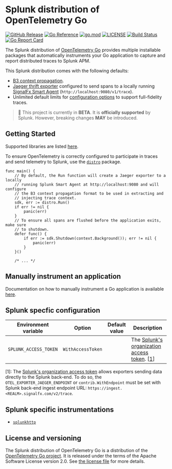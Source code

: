 # Splunk distribution of OpenTelemetry Go

[![GitHub Release](https://img.shields.io/github/v/release/signalfx/splunk-otel-go)](https://github.com/signalfx/splunk-otel-go/releases)
[![Go Reference](https://pkg.go.dev/badge/github.com/signalfx/splunk-otel-go.svg)](https://pkg.go.dev/github.com/signalfx/splunk-otel-go)
[![go.mod](https://img.shields.io/github/go-mod/go-version/signalfx/splunk-otel-go)](go.mod)
[![LICENSE](https://img.shields.io/github/license/signalfx/splunk-otel-go)](LICENSE)
[![Build Status](https://img.shields.io/github/workflow/status/signalfx/splunk-otel-go/test)](https://github.com/signalfx/splunk-otel-go/actions?query=branch%3Amain)
[![Go Report Card](https://goreportcard.com/badge/github.com/signalfx/splunk-otel-go)](https://goreportcard.com/report/github.com/signalfx/splunk-otel-go)

The Splunk distribution of [OpenTelemetry
Go](https://github.com/open-telemetry/opentelemetry-go) provides
multiple installable packages that automatically instruments your Go
application to capture and report distributed traces to Splunk APM.

This Splunk distribution comes with the following defaults:

- [B3 context propagation](https://github.com/openzipkin/b3-propagation).
- [Jaeger thrift
  exporter](https://opentelemetry-python.readthedocs.io/en/stable/exporter/jaeger/jaeger.html)
  configured to send spans to a locally running [SignalFx Smart
  Agent](https://docs.signalfx.com/en/latest/apm/apm-getting-started/apm-smart-agent.html)
  (`http://localhost:9080/v1/trace`).
- Unlimited default limits for [configuration options](#trace-configuration) to
  support full-fidelity traces.

> :construction: This project is currently in **BETA**. It is **officially supported** by Splunk. However, breaking changes **MAY** be introduced.

## Getting Started

Supported libraries are listed
[here](https://github.com/open-telemetry/opentelemetry-go-contrib/tree/master/instrumentation).

To ensure OpenTelemetry is correctly configured to participate in traces and send telemetry to Splunk, use the [`distro`](./distro) package.

```golang
func main() {
	// By default, the Run function will create a Jaeger exporter to a locally
	// running Splunk Smart Agent at http://localhost:9080 and will configure
	// the B3 context propagation format to be used in extracting and
	// injecting trace context.
	sdk, err := distro.Run()
	if err != nil {
		panic(err)
	}
	// To ensure all spans are flushed before the application exits, make sure
	// to shutdown.
	defer func() {
		if err := sdk.Shutdown(context.Background()); err != nil {
			panic(err)
		}
	}()

    /* ... */
```

## Manually instrument an application

Documentation on how to manually instrument a Go application is available
[here](https://opentelemetry.io/docs/go/getting-started/).

## Splunk specfic configuration

| Environment variable      | Option             | Default value  | Description |
| ------------------------- | -------------------| -------------- | ---------------------------------------------------------------------- |
| `SPLUNK_ACCESS_TOKEN`     | `WithAccessToken`  |                | The [Splunk's organization access token](https://docs.splunk.com/observability/admin/authentication-tokens/org-tokens.html). [[1](#cfg1)] |

[<a name="cfg1">1</a>]: The [Splunk's organization access token](https://docs.splunk.com/observability/admin/authentication-tokens/org-tokens.html)
allows exporters sending data directly to the Splunk back-end.
To do so, the `OTEL_EXPORTER_JAEGER_ENDPOINT` or `contrib.WithEndpoint` must be set
with Splunk back-end ingest endpoint URL: `https://ingest.<REALM>.signalfx.com/v2/trace`.

## Splunk specific instrumentations

- [`splunkhttp`](./instrumentation/net/http/splunkhttp)

## License and versioning

The Splunk distribution of OpenTelemetry Go is a
distribution of the [OpenTelemetry Go
project](https://github.com/open-telemetry/opentelemetry-go). It is
released under the terms of the Apache Software License version 2.0. See [the
license file](./LICENSE) for more details.

